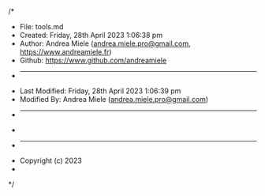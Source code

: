 /*
 * File: tools.md
 * Created: Friday, 28th April 2023 1:06:38 pm
 * Author: Andrea Miele (andrea.miele.pro@gmail.com, https://www.andreamiele.fr)
 * Github: https://www.github.com/andreamiele
 * -----
 * Last Modified: Friday, 28th April 2023 1:06:39 pm
 * Modified By: Andrea Miele (andrea.miele.pro@gmail.com)
 * -----
 * 
 * -----
 * Copyright (c) 2023
 * 
 */
